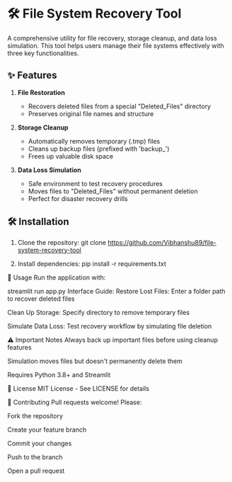 # 🛠️ File System Recovery Tool

A comprehensive utility for file recovery, storage cleanup, and data loss simulation. This tool helps users manage their file systems effectively with three key functionalities.



## ✨ Features

1. **File Restoration**  
   - Recovers deleted files from a special "Deleted_Files" directory
   - Preserves original file names and structure

2. **Storage Cleanup**  
   - Automatically removes temporary (.tmp) files
   - Cleans up backup files (prefixed with 'backup_')
   - Frees up valuable disk space

3. **Data Loss Simulation**  
   - Safe environment to test recovery procedures
   - Moves files to "Deleted_Files" without permanent deletion
   - Perfect for disaster recovery drills

## 🛠️ Installation

1. Clone the repository:
   git clone https://github.com/Vibhanshu89/file-system-recovery-tool


2. Install dependencies:
pip install -r requirements.txt


🚀 Usage
Run the application with:

streamlit run app.py
Interface Guide:
Restore Lost Files: Enter a folder path to recover deleted files

Clean Up Storage: Specify directory to remove temporary files

Simulate Data Loss: Test recovery workflow by simulating file deletion


⚠️ Important Notes
Always back up important files before using cleanup features

Simulation moves files but doesn't permanently delete them

Requires Python 3.8+ and Streamlit

📜 License
MIT License - See LICENSE for details

🤝 Contributing
Pull requests welcome! Please:

Fork the repository

Create your feature branch

Commit your changes

Push to the branch

Open a pull request
